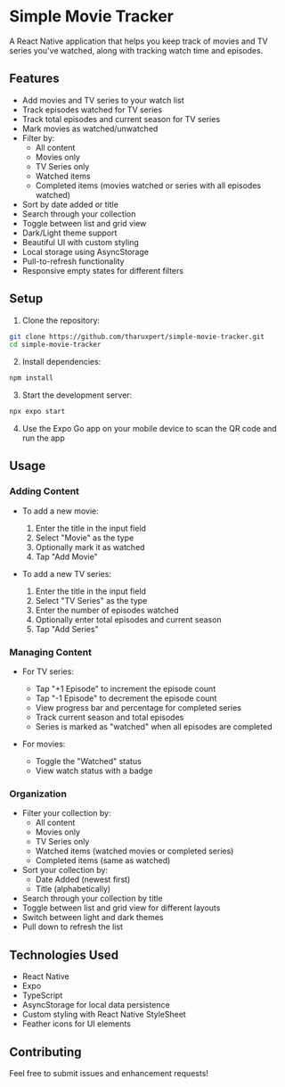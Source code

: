 # Simple Movie Tracker

A React Native application that helps you keep track of movies and TV series you've watched, along with tracking watch time and episodes.

## Features

- Add movies and TV series to your watch list
- Track episodes watched for TV series
- Track total episodes and current season for TV series
- Mark movies as watched/unwatched
- Filter by:
  - All content
  - Movies only
  - TV Series only
  - Watched items
  - Completed items (movies watched or series with all episodes watched)
- Sort by date added or title
- Search through your collection
- Toggle between list and grid view
- Dark/Light theme support
- Beautiful UI with custom styling
- Local storage using AsyncStorage
- Pull-to-refresh functionality
- Responsive empty states for different filters

## Setup

1. Clone the repository:

```bash
git clone https://github.com/tharuxpert/simple-movie-tracker.git
cd simple-movie-tracker
```

2. Install dependencies:

```bash
npm install
```

3. Start the development server:

```bash
npx expo start
```

4. Use the Expo Go app on your mobile device to scan the QR code and run the app

## Usage

### Adding Content
- To add a new movie:
  1. Enter the title in the input field
  2. Select "Movie" as the type
  3. Optionally mark it as watched
  4. Tap "Add Movie"

- To add a new TV series:
  1. Enter the title in the input field
  2. Select "TV Series" as the type
  3. Enter the number of episodes watched
  4. Optionally enter total episodes and current season
  5. Tap "Add Series"

### Managing Content
- For TV series:
  - Tap "+1 Episode" to increment the episode count
  - Tap "-1 Episode" to decrement the episode count
  - View progress bar and percentage for completed series
  - Track current season and total episodes
  - Series is marked as "watched" when all episodes are completed

- For movies:
  - Toggle the "Watched" status
  - View watch status with a badge

### Organization
- Filter your collection by:
  - All content
  - Movies only
  - TV Series only
  - Watched items (watched movies or completed series)
  - Completed items (same as watched)
- Sort your collection by:
  - Date Added (newest first)
  - Title (alphabetically)
- Search through your collection by title
- Toggle between list and grid view for different layouts
- Switch between light and dark themes
- Pull down to refresh the list

## Technologies Used

- React Native
- Expo
- TypeScript
- AsyncStorage for local data persistence
- Custom styling with React Native StyleSheet
- Feather icons for UI elements

## Contributing

Feel free to submit issues and enhancement requests!
